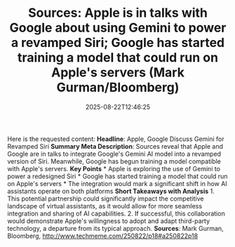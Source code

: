﻿---
title: "Sources: Apple is in talks with Google about using Gemini to power a revamped Siri; Google has started training a model that could run on Apple's servers (Mark Gurman/Bloomberg)"
date: "2025-08-22T12:46:25"
category: "Markets"
summary: ""
slug: "sources apple is in talks with google about using gemini to "
source_urls:
  - "http://www.techmeme.com/250822/p18#a250822p18"
seo:
  title: "Sources: Apple is in talks with Google about using Gemini to power a revamped Siri; Google has started training a model that could run on Apple's servers (Mark Gurman/Bloomberg) | Hash n Hedge"
  description: ""
  keywords: ["news", "markets", "brief"]
---
Here is the requested content:  **Headline**: Apple, Google Discuss Gemini for Revamped Siri  **Summary Meta Description**: Sources reveal that Apple and Google are in talks to integrate Google's Gemini AI model into a revamped version of Siri. Meanwhile, Google has begun training a model compatible with Apple's servers.  **Key Points**  * Apple is exploring the use of Gemini to power a redesigned Siri * Google has started training a model that could run on Apple's servers * The integration would mark a significant shift in how AI assistants operate on both platforms  **Short Takeaways with Analysis**  1. This potential partnership could significantly impact the competitive landscape of virtual assistants, as it would allow for more seamless integration and sharing of AI capabilities. 2. If successful, this collaboration would demonstrate Apple's willingness to adopt and adapt third-party technology, a departure from its typical approach.  **Sources**: Mark Gurman, Bloomberg, http://www.techmeme.com/250822/p18#a250822p18 
